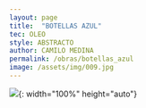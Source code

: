 ```yaml
---
layout: page
title:  "BOTELLAS AZUL"
tec: OLEO
style: ABSTRACTO
author: CAMILO MEDINA
permalink: /obras/botellas_azul
image: /assets/img/009.jpg
---
```


![](/assets/img/009.jpg){: width="100%" height="auto"}

